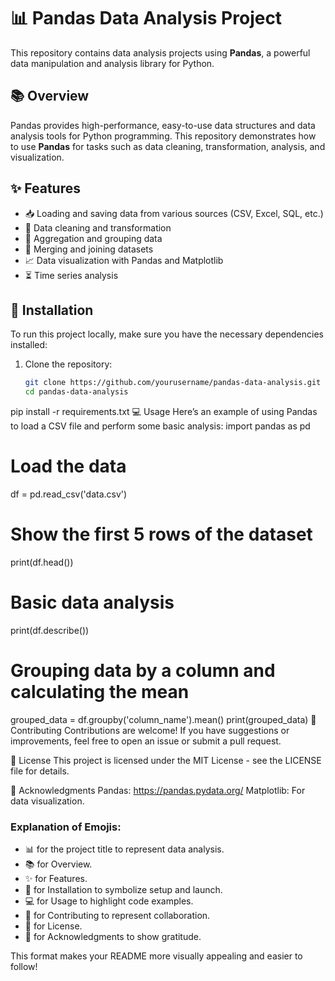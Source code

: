 # 📊 Pandas Data Analysis Project

This repository contains data analysis projects using **Pandas**, a powerful data manipulation and analysis library for Python.

## 📚 Overview

Pandas provides high-performance, easy-to-use data structures and data analysis tools for Python programming. This repository demonstrates how to use **Pandas** for tasks such as data cleaning, transformation, analysis, and visualization.

## ✨ Features

- 📥 Loading and saving data from various sources (CSV, Excel, SQL, etc.)
- 🧹 Data cleaning and transformation
- 🔢 Aggregation and grouping data
- 🔗 Merging and joining datasets
- 📈 Data visualization with Pandas and Matplotlib
- ⏳ Time series analysis

## 🚀 Installation

To run this project locally, make sure you have the necessary dependencies installed:

1. Clone the repository:
   ```bash
   git clone https://github.com/yourusername/pandas-data-analysis.git
   cd pandas-data-analysis
pip install -r requirements.txt
💻 Usage
Here’s an example of using Pandas to load a CSV file and perform some basic analysis:
import pandas as pd

# Load the data
df = pd.read_csv('data.csv')

# Show the first 5 rows of the dataset
print(df.head())

# Basic data analysis
print(df.describe())

# Grouping data by a column and calculating the mean
grouped_data = df.groupby('column_name').mean()
print(grouped_data)
🤝 Contributing
Contributions are welcome! If you have suggestions or improvements, feel free to open an issue or submit a pull request.

📝 License
This project is licensed under the MIT License - see the LICENSE file for details.

🙏 Acknowledgments
Pandas: https://pandas.pydata.org/
Matplotlib: For data visualization.

### Explanation of Emojis:
- 📊 for the project title to represent data analysis.
- 📚 for Overview.
- ✨ for Features.
- 🚀 for Installation to symbolize setup and launch.
- 💻 for Usage to highlight code examples.
- 🤝 for Contributing to represent collaboration.
- 📝 for License.
- 🙏 for Acknowledgments to show gratitude.

This format makes your README more visually appealing and easier to follow!


